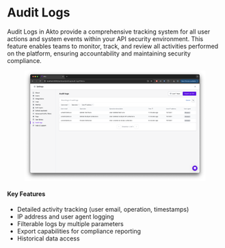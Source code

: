 # Audit Logs

Audit Logs in Akto provide a comprehensive tracking system for all user actions and system events within your API security environment. This feature enables teams to monitor, track, and review all activities performed on the platform, ensuring accountability and maintaining security compliance.

<figure><img src="../.gitbook/assets/image (44).png" alt=""><figcaption></figcaption></figure>

#### Key Features

* Detailed activity tracking (user email, operation, timestamps)
* IP address and user agent logging
* Filterable logs by multiple parameters
* Export capabilities for compliance reporting
* Historical data access
